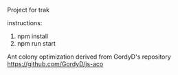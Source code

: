Project for trak

instructions:
  1. npm install
  2. npm run start


Ant colony optimization derived from GordyD's repository
https://github.com/GordyD/js-aco

